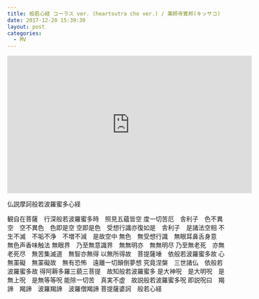```yaml
---
title: 般若心経 コーラス ver. (heartsutra cho ver.) / 薬師寺寛邦(キッサコ)
date: 2017-12-20 15:39:30
layout: post
categories:
  - MV
---
```


<iframe width="560" height="315" src="https://www.youtube.com/embed/958qchBNs60" frameborder="0" gesture="media" allow="encrypted-media" allowfullscreen></iframe>

<!--more-->

仏説摩訶般若波羅蜜多心経

観自在菩薩　行深般若波羅蜜多時　照見五蘊皆空
度一切苦厄　舎利子　色不異空　空不異色　色即是空
空即是色　受想行識亦復如是　舎利子　是諸法空相
不生不滅　不垢不浄　不増不減　是故空中
無色　無受想行識　無眼耳鼻舌身意　無色声香味触法
無眼界　乃至無意識界　無無明亦　無無明尽
乃至無老死　亦無老死尽　無苦集滅道　無智亦無得
以無所得故　菩提薩埵　依般若波羅蜜多故
心無罣礙　無罣礙故　無有恐怖　遠離一切顛倒夢想
究竟涅槃　三世諸仏　依般若波羅蜜多故
得阿耨多羅三藐三菩提　故知般若波羅蜜多
是大神呪　是大明呪　是無上呪　是無等等呪
能除一切苦　真実不虚　故説般若波羅蜜多呪
即説呪曰　羯諦　羯諦　波羅羯諦　波羅僧羯諦
菩提薩婆訶　般若心経